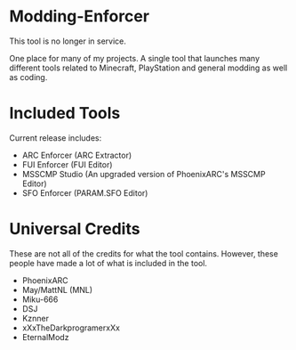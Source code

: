 # Modding-Enforcer
This tool is no longer in service.

One place for many of my projects. A single tool that launches many different tools related to Minecraft, PlayStation and general modding as well as coding.

# Included Tools
Current release includes:
- ARC Enforcer (ARC Extractor)
- FUI Enforcer (FUI Editor)
- MSSCMP Studio (An upgraded version of PhoenixARC's MSSCMP Editor)
- SFO Enforcer (PARAM.SFO Editor)

# Universal Credits
These are not all of the credits for what the tool contains. However, these people have made a lot of what is included in the tool.
- PhoenixARC
- May/MattNL (MNL)
- Miku-666
- DSJ
- Kznner
- xXxTheDarkprogramerxXx
- EternalModz
